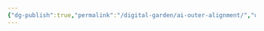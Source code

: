 ```yaml
---
{"dg-publish":true,"permalink":"/digital-garden/ai-outer-alignment/","updated":"2023-12-06T16:30:36.000-07:00"}
---
```


